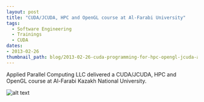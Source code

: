 ```yaml
---
layout: post
title: "CUDA/JCUDA, HPC and OpenGL course at Al-Farabi University"
tags:
  - Software Engineering
  - Trainings
  - CUDA
dates:
- 2013-02-26
thumbnail_path: blog/2013-02-26-cuda-programming-for-hpc-opengl-jcuda-al-farabi-kazakh-national-university-alma-ata/university_logo.jpg
---
```


Applied Parallel Computing LLC delivered a CUDA/JCUDA, HPC and OpenGL course at Al-Farabi Kazakh National University.

![alt text](\assets\img\blog\2013-02-26-cuda-programming-for-hpc-opengl-jcuda-al-farabi-kazakh-national-university-alma-ata\university_logo.jpg "Logo Title Text 1")
